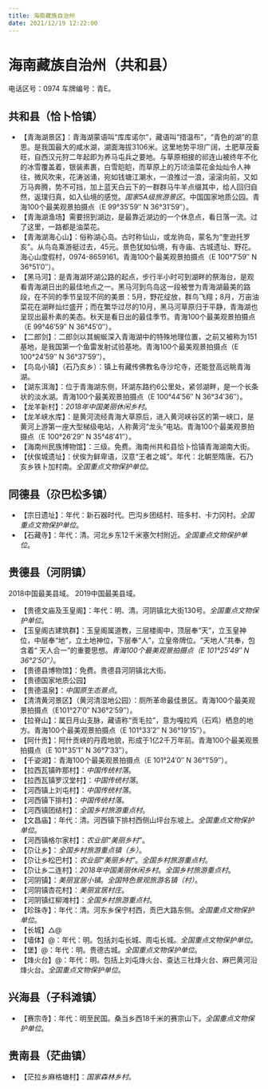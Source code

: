 ```yaml
---
title: 海南藏族自治州
date: 2021/12/19 12:22:00
---
```


# 海南藏族自治州（共和县）
电话区号：0974
车牌编号：青E。
## 共和县（恰卜恰镇）
* 【青海湖景区】：青海湖蒙语叫“库库诺尔”，藏语叫“措温布”，“青色的湖”的意思。是我国最大的咸水湖，湖面海拔3106米。这里地势平坦广阔，土肥草茂畜旺，自西汉元狩二年起即为养马屯兵之要地。与草原相接的祁连山被终年不化的冰雪覆盖着，银装素裹，白雪皑皑，而草原上的万顷油菜花金灿灿令人神往，微风吹来，花涛汹涌，宛如钱塘江潮水，一浪推过一浪，滚滚向前，又如万马奔腾，势不可挡，加上蓝天白云下的一群群马牛羊点缀其中，给人回归自然，返璞归真，如入仙境的感觉。*国家5A级旅游景区*。中国国家地质公园。青海100个最美观景拍摄点（E 99°35′59″ N 36°31′59″）。
* 【青海湖渔场】需要拐到湖边，是最靠近湖边的一个休息点，看日落一流。过了这里，一路都是油菜花。
* 【青海湖海心山】：俗称湖心岛。古时称仙山，或龙驹岛，蒙名为“奎逊托罗亥”。从鸟岛乘游艇过去，45元。景色犹如仙境，有寺庙、古城遗址、野花。海心山度假村，0974-8659161。青海100个最美观景拍摄点（E 100°7′59″ N 36°51′0″）。
* 【黑马河】：是青海湖环湖公路的起点，步行半小时可到湖畔的祭海台，是观看青海湖日出的最佳地点之一。黑马河到鸟岛这一段被誉为青海湖最美的路段，在不同的季节呈现不同的美景：5月，野花绽放，群鸟飞翔；8月，万亩油菜花在湖畔灿烂盛开；而在繁华过尽的10月，黑马河草原归于平静，青海湖也呈现出最朴素的美态。秋天是看日出的最佳季节。青海100个最美观景拍摄点（E 99°46′59″ N 36°45′0″）。
* 【二郎剑】：二郎剑以其蜿蜒深入青海湖中的特殊地理位置，之前又被称为151基地，是我国第一个鱼雷发射试验基地。青海100个最美观景拍摄点（E 100°24′59″ N 36°37′59″）。
* 【鸟岛小镇】（石乃亥乡）：镇上有藏传佛教名寺沙坨寺，还能登高远眺青海湖。
* 【湖东洱海】：位于青海湖东侧，环湖东路约6公里处，紧邻湖畔，是一个长条状的淡水湖。青海100个最美观景拍摄点（E 100°44′56″ N 36°34′36″）。
* 【龙羊新村】：*2018年中国美丽休闲乡村*。
* 【龙羊峡水库】：是黄河流经青海大草原后，进入黄河峡谷区的第一峡口，是黄河上游第一座大型梯级电站，人称黄河“龙头”电站。青海100个最美观景拍摄点（E 100°26′29″ N 35°48′41″）。
* 【海南州民族博物馆】：三级。免费。海南州共和县恰卜恰镇青海湖南大街。
* 【伏俟城遗址】：伏俟为鲜卑语，汉意“王者之城”。年代：北朝至隋唐。石乃亥乡铁卜加村南。*全国重点文物保护单位*。

## 同德县（尕巴松多镇）
* 【宗日遗址】：年代：新石器时代。巴沟乡团结村、班多村、卡力冈村。*全国重点文物保护单位*。
* 【石藏寺】：年代：清。河北乡东12千米塞欠村附近。*全国重点文物保护单位*。

## 贵德县（河阴镇）
2018中国最美县域。
2019中国最美县域。

* 【贵德文庙及玉皇阁】：年代：明、清。河阴镇北大街130号。*全国重点文物保护单位*。
* 【玉皇阁古建筑群】：玉皇阁属道教，三层楼阁中，顶层奉“天”，立玉皇神位，中层奉“地”，立土地神位，下层奉“人”，立皇帝牌位。“天地人”共奉，包含着“ 天人合一”的重要思想。*青海100个最美观景拍摄点（E 101°25′49″ N 36°2′50″）*。
* 【贵德县博物馆】：免费。贵德县河阴镇北大街。
* 【贵德国家地质公园】
* 【贵德温泉】：*中国原生态景点*。
* 【清清黄河景区】（黄河清湿地公园）：厕所革命最佳景区。青海100个最美观景拍摄点（E101°27′0″ N36°2′59″）。
* 【拉脊山】：属日月山支脉，藏语称“贡毛拉”，意为嘎拉鸡（石鸡）栖息的地方。青海100个最美观景拍摄点（E 101°33′2″ N 36°19′15″）。
* 【阿什贡】：阿什贡峡的丹霞地貌，形成于1亿2千万年前。青海100个最美观景拍摄点（E 101°35′1″ N 36°7′33″）。
* 【千姿湖】：青海100个最美观景拍摄点（E 101°24′0″ N 36°1′59″）。
* 【拉西瓦镇昨那村】：*中国传统村落*。
* 【拉西瓦镇罗汉堂村】：*中国传统村落*。
* 【河西镇上刘屯村】：*中国传统村落*。
* 【河西镇下排村】：*中国传统村落*。
* 【河西镇团结村】：*全国乡村旅游重点村*。
* 【文昌庙】：年代：清。河西镇下排村西侧山坪台东坡上。*全国重点文物保护单位*。
* 【河西镇格尔家村】：*农业部“美丽乡村”*。
* 【尕让乡】：*全国乡村旅游重点镇（乡）*。
* 【尕让乡松巴村】：*农业部“美丽乡村”*。*全国乡村旅游重点村*。
* 【尕让乡二连村】：*2018年中国美丽休闲乡村*。*全国乡村旅游重点村*。
* 【河阴镇】：*美丽宜居小镇*。*全国特色景观旅游名镇（村）*。
* 【河阴镇杏花村】：*美丽宜居村庄*。
* 【河阴镇红柳滩村】：*全国乡村旅游重点村*。
* 【珍珠寺】：年代：清。河东乡保宁村西，贡巴大路东侧。*全国重点文物保护单位*。
* 【长城】△@
* 【墙体】@：年代：明。包括刘屯长城、周屯长城。*全国重点文物保护单位*。
* 【堡】@：年代：明。贵德古城。*全国重点文物保护单位*。
* 【烽火台】@：年代：明。包括上刘屯烽火台、查达三社烽火台、麻巴黄河沿烽火台。*全国重点文物保护单位*。
## 兴海县（子科滩镇）
* 【赛宗寺】：年代：明至民国。桑当乡西18千米的赛宗山下。*全国重点文物保护单位*。

## 贵南县（茫曲镇）
* 【茫拉乡麻格塘村】：*国家森林乡村*。
